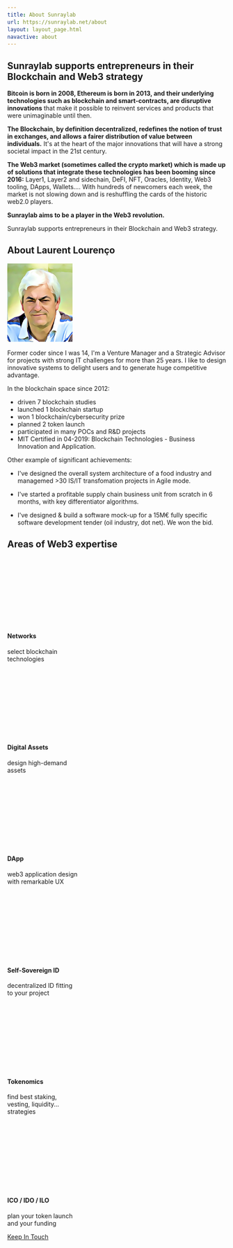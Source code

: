 ```yaml
---
title: About Sunraylab
url: https://sunraylab.net/about
layout: layout_page.html
navactive: about
---
```


## Sunraylab supports entrepreneurs in their Blockchain and Web3 strategy

**Bitcoin is born in 2008, Ethereum is born in 2013, and their underlying technologies such as blockchain and smart-contracts, are disruptive innovations** that make it possible to reinvent services and products that were unimaginable until then.

**The Blockchain, by definition decentralized, redefines the notion of trust in exchanges, and allows a fairer distribution of value between individuals.** It's at the heart of the major innovations that will have a strong societal impact in the 21st century.

**The Web3 market (sometimes called the crypto market) which is made up of solutions that integrate these technologies has been booming since 2016:** Layer1, Layer2 and sidechain, DeFI, NFT, Oracles, Identity, Web3 tooling, DApps, Wallets…. With hundreds of newcomers each week, the market is not slowing down and is reshuffling the cards of the historic web2.0 players.

**Sunraylab aims to be a player in the Web3 revolution.**

Sunraylab supports entrepreneurs in their Blockchain and Web3 strategy.

## About Laurent Lourenço

<img src="/img/llcartoon1.png" class="img-thumbnail float-end ms-3 my-2" alt="photo_laurent_lourenco" style="max-width:150px">

Former coder since I was 14, I'm a Venture Manager and a Strategic Advisor for projects with strong IT challenges for more than 25 years. I like to design innovative systems to delight users and to generate huge competitive advantage.

In the blockchain space since 2012: 

- driven 7 blockchain studies
- launched 1 blockchain startup
- won 1 blockchain/cybersecurity prize
- planned 2 token launch
- participated in many POCs and R&D projects
- MIT Certified in 04-2019: Blockchain Technologies - Business Innovation and Application.

Other example of significant achievements:

* I've designed the overall system architecture of a food industry and managemed >30 IS/IT transfomation projects in Agile mode.

* I've started a profitable supply chain business unit from scratch in 6 months, with key differentiator algorithms.

* I've designed & build a software mock-up for a 15M€ fully specific software development tender (oil industry, dot net). We won the bid.

## Areas of Web3 expertise

<div class="row">
<div class="card-transparent text-center bg-none" style="width: 33%;">
  <svg class="btcicon" fill="currentcolor" focusable="false" role="img"><use width="100%" height="60px" href="/img/bitcoin00.svg#bitcoin20"></use></svg>
  <div class="card-body">
    <h4 class="card-title">Networks</h5>
    <p class="card-text">select blockchain technologies</p>
  </div>
</div>
<div class="card-transparent text-center bg-none" style="width: 33%;">
  <svg class="btcicon" fill="currentcolor" focusable="false" role="img"><use width="100%" height="60px" href="/img/bitcoin00.svg#bitcoin15"></use></svg>
  <div class="card-body">
    <h4 class="card-title">Digital Assets</h5>
    <p class="card-text">design high-demand assets</p>
  </div>
</div>
<div class="card-transparent text-center bg-none" style="width: 33%;">
  <svg class="btcicon" fill="currentcolor" focusable="false" role="img"><use width="100%" height="60px" href="/img/bitcoin00.svg#bitcoin38"></use></svg>
  <div class="card-body">
    <h4 class="card-title">DApp</h5>
    <p class="card-text">web3 application design with remarkable UX</p>
  </div>
</div>
</div>
<div class="row my-5">
<div class="card-transparent text-center bg-none" style="width: 33%;">
  <svg class="btcicon" fill="currentcolor" focusable="false" role="img"><use width="100%" height="60px" href="/img/bitcoin00.svg#bitcoin40"></use></svg>
  <div class="card-body">
    <h4 class="card-title">Self-Sovereign ID</h5>
    <p class="card-text">decentralized ID fitting to your project</p>
  </div>
</div>
<div class="card-transparent text-center bg-none" style="width: 33%;">
  <svg class="btcicon" fill="currentcolor" focusable="false" role="img"><use width="100%" height="60px" href="/img/bitcoin00.svg#bitcoin24"></use></svg>
  <div class="card-body">
    <h4 class="card-title">Tokenomics</h5>
    <p class="card-text">find best staking, vesting, liquidity... strategies</p>
  </div>
</div>
<div class="card-transparent text-center bg-none" style="width: 33%;">
  <svg class="btcicon" fill="currentcolor" focusable="false" role="img"><use width="100%" height="60px" href="/img/bitcoin00.svg#bitcoin21"></use></svg>
  <div class="card-body">
    <h4 class="card-title">ICO / IDO / ILO</h5>
    <p class="card-text">plan your token launch and your funding</p>
  </div>
</div>
</div>

<div class="d-grid gap-2 d-sm-flex justify-content-sm-center my-5">
    <a class="btn btn-primary btn-lg px-4 gap-3" href="https://laurent.lourenco.pro" role="button">Keep In Touch</a>
</div>